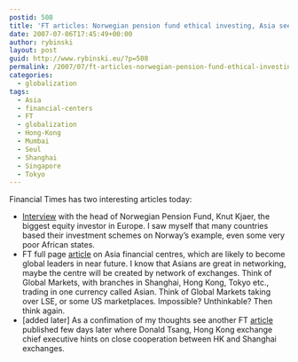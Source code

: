 ```yaml
---
postid: 508
title: 'FT articles: Norwegian pension fund ethical investing, Asia seeks its centre'
date: 2007-07-06T17:45:49+00:00
author: rybinski
layout: post
guid: http://www.rybinski.eu/?p=508
permalink: /2007/07/ft-articles-norwegian-pension-fund-ethical-investing-asia-seeks-its-centre/
categories:
  - globalization
tags:
  - Asia
  - financial-centers
  - FT
  - globalization
  - Hong-Kong
  - Mumbai
  - Seul
  - Shanghai
  - Singapore
  - Tokyo
---
```

Financial Times has two interesting articles today:

  * [Interview](http://www.ft.com/cms/s/62d89b58-2a55-11dc-9208-000b5df10621.html) with the head of Norwegian Pension Fund, Knut Kjaer, the biggest equity investor in Europe. I saw myself that many countries based their investment schemes on Norway’s example, even some very poor African states. 
  * FT full page [article](http://www.ft.com/cms/s/33ac4f72-2b5a-11dc-85f9-000b5df10621.html) on Asia financial centres, which are likely to become global leaders in near future. I know that Asians are great in networking, maybe the centre will be created by network of exchanges. Think of Global Markets, with branches in Shanghai, Hong Kong, Tokyo etc., trading in one currency called Asian. Think of Global Markets taking over LSE, or some US marketplaces. Impossible? Unthinkable? Then think again.
  * [added later] As a confimation of my thoughts see another FT [article](http://www.ft.com/cms/s/578f5a2e-2df3-11dc-821c-0000779fd2ac,Authorised=false.html?_i_location=http%3A%2F%2Fwww.ft.com%2Fcms%2Fs%2F578f5a2e-2df3-11dc-821c-0000779fd2ac.html&_i_referer=http%3A%2F%2Fsearch.ft.com%2Fsearch%3FqueryText%3Dhong+konh+shanghai+draw) published few days later where Donald Tsang, Hong Kong exchange chief executive hints on close cooperation between HK and Shanghai exchanges.
